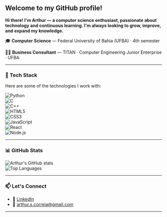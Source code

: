 ## Welcome to my GitHub profile!  

**Hi there! I'm Arthur — a computer science enthusiast, passionate about technology and continuous learning. I'm always looking to grow, improve, and expand my knowledge.**  

🎓 **Computer Science** — Federal University of Bahia (UFBA) · 4th semester  

💛🖤 **Business Consultant** — TITAN · Computer Engineering Junior Enterprise · UFBA  

---

### 🚀 Tech Stack  
Here are some of the technologies I work with:  

![Python](https://img.shields.io/badge/Python-3776AB?style=for-the-badge&logo=python&logoColor=white)  
![C](https://img.shields.io/badge/C-00599C?style=for-the-badge&logo=c&logoColor=white)  
![C++](https://img.shields.io/badge/C++-00599C?style=for-the-badge&logo=cplusplus&logoColor=white)  
![HTML5](https://img.shields.io/badge/HTML5-E34F26?style=for-the-badge&logo=html5&logoColor=white)  
![CSS3](https://img.shields.io/badge/CSS3-1572B6?style=for-the-badge&logo=css3&logoColor=white)  
![JavaScript](https://img.shields.io/badge/JavaScript-F7DF1E?style=for-the-badge&logo=javascript&logoColor=black)  
![React](https://img.shields.io/badge/React-61DAFB?style=for-the-badge&logo=react&logoColor=black)  
![Node.js](https://img.shields.io/badge/Node.js-339933?style=for-the-badge&logo=nodedotjs&logoColor=white)  

---

### 📊 GitHub Stats  
![Arthur's GitHub stats](https://github-readme-stats.vercel.app/api?username=ArthurCorreia&show_icons=true&theme=radical)  
![Top Languages](https://github-readme-stats.vercel.app/api/top-langs/?username=ArthurCorreia&layout=compact&theme=radical)  

---

### 📫 Let's Connect  
- 💼 [LinkedIn](https://www.linkedin.com/in/arthurscorreia/)  
- 📧 arthur.s.correia@gmail.com  

---
